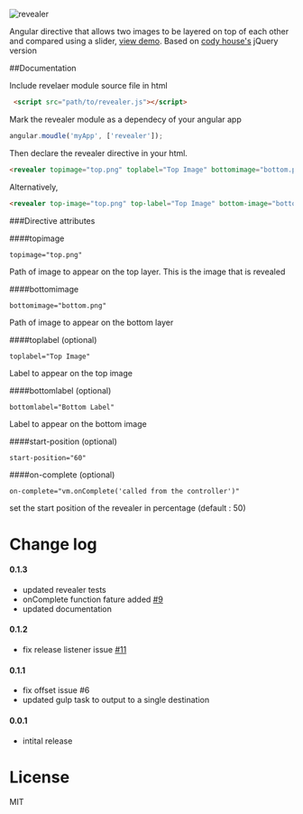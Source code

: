 ![revealer](https://cloud.githubusercontent.com/assets/1556430/8511629/36122bdc-2319-11e5-8114-e2aa97a88cb1.jpg)

Angular directive that allows two images to be layered on top of each other and compared using a slider, [view demo](http://httpete.com/revealer/). Based on [cody house's](http://codyhouse.co/gem/css-jquery-image-comparison-slider/) jQuery version

##Documentation

Include revelaer module source file in html

```html
 <script src="path/to/revealer.js"></script>
```

Mark the revealer module as a dependecy of your angular app


```javascript
angular.moudle('myApp', ['revealer']);
```


Then declare the revealer directive in your html.

```html
<revealer topimage="top.png" toplabel="Top Image" bottomimage="bottom.png" bottomlabel="Bottom Label"></revealer>
```

Alternatively,

```html
<revealer top-image="top.png" top-label="Top Image" bottom-image="bottom.png" bottom-label="Bottom Label"></revealer>
```

###Directive attributes


####topimage

````
topimage="top.png"
````

Path of image to appear on the top layer. This is the image that is revealed

####bottomimage

````
bottomimage="bottom.png"
````

Path of image to appear on the bottom layer

####toplabel (optional)

````
toplabel="Top Image"
````

Label to appear on the top image

####bottomlabel (optional)

````
bottomlabel="Bottom Label"
````

Label to appear on the bottom image

####start-position (optional)

````
start-position="60"
````

####on-complete (optional)

````
on-complete="vm.onComplete('called from the controller')"
````

set the start position of the revealer in percentage (default : 50)

# Change log

#### 0.1.3
* updated revealer tests
* onComplete function fature added [#9](/../../issues/9)
* updated documentation

#### 0.1.2
* fix release listener issue [#11](/../../issues/11)

#### 0.1.1
* fix offset issue #6
* updated gulp task to output to a single destination

#### 0.0.1
* intital release

# License

MIT
